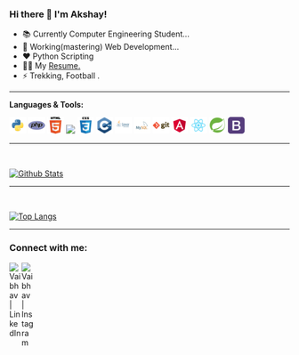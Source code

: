 ### Hi there 👋 I'm Akshay!


- 📚 Currently Computer Engineering Student...
- 🌱 Working(mastering) Web Development...
- ❤️ Python Scripting
- 🙋‍♂️ My <a href = "https://drive.google.com/file/d/1TKpt63ZfCyJDqEZWpLxWH5yKXvMCKGfS/view?usp=sharing">Resume.</a> 
- ⚡ Trekking, Football .
<hr>

**Languages & Tools:**  

<code><img height="30" src="https://raw.githubusercontent.com/github/explore/80688e429a7d4ef2fca1e82350fe8e3517d3494d/topics/python/python.png"></code>
<code><img height="30" src="https://raw.githubusercontent.com/github/explore/80688e429a7d4ef2fca1e82350fe8e3517d3494d/topics/php/php.png"></code>
<code><img height="30" src="https://raw.githubusercontent.com/github/explore/80688e429a7d4ef2fca1e82350fe8e3517d3494d/topics/html/html.png"></code>
<code><img height="30" src="https://raw.githubusercontent.com/github/explore/80688e429a7d4ef2fca1e82350fe8e3517d3494d/topics/mogodb/mongodb.png"></code>
<code><img height="30" src="https://raw.githubusercontent.com/github/explore/80688e429a7d4ef2fca1e82350fe8e3517d3494d/topics/css/css.png"></code>
<code><img height="30" src="https://raw.githubusercontent.com/github/explore/80688e429a7d4ef2fca1e82350fe8e3517d3494d/topics/cpp/cpp.png"></code>
<code><img height="30" src="https://raw.githubusercontent.com/github/explore/80688e429a7d4ef2fca1e82350fe8e3517d3494d/topics/java/java.png"></code>
<code><img height="30" src="https://raw.githubusercontent.com/github/explore/80688e429a7d4ef2fca1e82350fe8e3517d3494d/topics/mysql/mysql.png"></code>
<code><img height="30" src="https://raw.githubusercontent.com/github/explore/80688e429a7d4ef2fca1e82350fe8e3517d3494d/topics/git/git.png"></code>
<code><img height="30" src="https://raw.githubusercontent.com/github/explore/80688e429a7d4ef2fca1e82350fe8e3517d3494d/topics/angular/angular.png"></code>
<code><img height="30" src="https://raw.githubusercontent.com/github/explore/80688e429a7d4ef2fca1e82350fe8e3517d3494d/topics/react/react.png"></code>
<code><img height="30" src="https://raw.githubusercontent.com/github/explore/80688e429a7d4ef2fca1e82350fe8e3517d3494d/topics/spring-boot/spring-boot.png"></code>
<code><img height="30" src="https://raw.githubusercontent.com/github/explore/80688e429a7d4ef2fca1e82350fe8e3517d3494d/topics/bootstrap/bootstrap.png"></code>

<hr>
<br />

[![Github Stats](https://github-readme-stats.vercel.app/api?username=AkshayHambir&show_icons=true&theme=dark)](https://github.com/AkshayHambir)

<hr>
<br />

[![Top Langs](https://github-readme-stats.vercel.app/api/top-langs/?username=AkshayHambir&theme=dark)](https://github.com/AkshayHambir)



<hr>



### Connect with me:


[<img align="left" alt="Vaibhav | LinkedIn" width="22px" src="https://cdn.jsdelivr.net/npm/simple-icons@v3/icons/linkedin.svg"/>][linkedin]
[<img align="left" alt="Vaibhav | Instagram" width="22px" src="https://cdn.jsdelivr.net/npm/simple-icons@v3/icons/instagram.svg"/>][instagram]




[instagram]: https://instagram.com/akshay.hambir.5
[linkedin]: https://www.linkedin.com/in/akshay-hambir/
